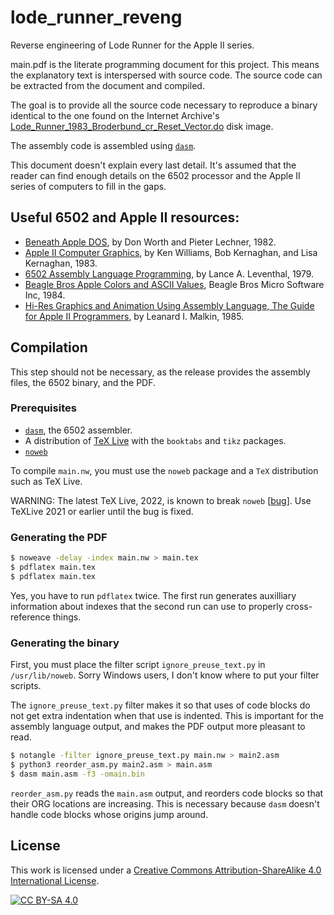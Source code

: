 # lode_runner_reveng
Reverse engineering of Lode Runner for the Apple II series.

main.pdf is the literate programming document for this project. This means the explanatory text is interspersed with source code. The source code can be extracted from the document and compiled.

The goal is to provide all the source code necessary to reproduce a binary identical to the one found on the Internet Archive's [Lode_Runner_1983_Broderbund_cr_Reset_Vector.do](https://archive.org/details/a2_Lode_Runner_1983_Broderbund_cr_Reset_Vector) disk image.

The assembly code is assembled using [`dasm`](https://dasm-assembler.github.io/).

This document doesn't explain every last detail. It's assumed that the reader can find enough details on the 6502 processor and the Apple II series of computers to fill in the gaps.

## Useful 6502 and Apple II resources:

* [Beneath Apple DOS](https://archive.org/details/beneath-apple-dos), by Don Worth and Pieter Lechner, 1982.
* [Apple II Computer Graphics](https://archive.org/details/williams-et-al-1983-apple-ii-computer-graphics), by Ken Williams, Bob Kernaghan, and Lisa Kernaghan, 1983.
* [6502 Assembly Language Programming](https://archive.org/details/6502alp), by Lance A. Leventhal, 1979.
* [Beagle Bros Apple Colors and ASCII Values](https://archive.org/details/Beagle_Bros-Poster_1), Beagle Bros Micro Software Inc, 1984.
* [Hi-Res Graphics and Animation Using Assembly Language, The Guide for Apple II Programmers](https://archive.org/details/hi-res-graphics-and-animation-using-assembly-language), by Leanard I. Malkin, 1985.

## Compilation

This step should not be necessary, as the release provides the assembly files, the 6502 binary, and the PDF.

### Prerequisites

* [`dasm`](https://dasm-assembler.github.io/), the 6502 assembler.
* A distribution of [TeX Live](https://www.tug.org/texlive/) with the `booktabs` and `tikz` packages.
* [`noweb`](https://github.com/nrnrnr/noweb)

To compile `main.nw`, you must use the `noweb` package and a `TeX` distribution such as TeX Live.

WARNING: The latest TeX Live, 2022, is known to break `noweb` [[bug](https://github.com/nrnrnr/noweb/issues/24)]. Use TeXLive 2021 or earlier until the bug is fixed.

### Generating the PDF

```sh
$ noweave -delay -index main.nw > main.tex
$ pdflatex main.tex
$ pdflatex main.tex
```

Yes, you have to run `pdflatex` twice. The first run generates auxilliary information about indexes that the second run can use to properly cross-reference things.

### Generating the binary

First, you must place the filter script `ignore_preuse_text.py` in `/usr/lib/noweb`. Sorry Windows users, I don't know where to put your filter scripts.

The `ignore_preuse_text.py` filter makes it so that uses of code blocks do not get extra indentation when that use is indented. This is important for the assembly language output, and makes the PDF output more pleasant to read.

```sh
$ notangle -filter ignore_preuse_text.py main.nw > main2.asm
$ python3 reorder_asm.py main2.asm > main.asm
$ dasm main.asm -f3 -omain.bin
```

`reorder_asm.py` reads the `main.asm` output, and reorders code blocks so that
their ORG locations are increasing. This is necessary because `dasm` doesn't handle
code blocks whose origins jump around.

## License

This work is licensed under a
[Creative Commons Attribution-ShareAlike 4.0 International License][cc-by-sa].

[![CC BY-SA 4.0][cc-by-sa-image]][cc-by-sa]

[cc-by-sa]: http://creativecommons.org/licenses/by-sa/4.0/
[cc-by-sa-image]: https://licensebuttons.net/l/by-sa/4.0/88x31.png
[cc-by-sa-shield]: https://img.shields.io/badge/License-CC%20BY--SA%204.0-lightgrey.svg
